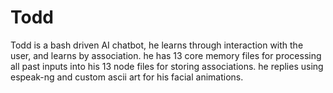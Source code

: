 # Todd
Todd is a bash driven AI chatbot, he learns through interaction with the user, and learns by association. he has 13 core memory files for processing all past inputs into his 13 node files for storing associations. he replies using espeak-ng and custom ascii art for his facial animations.
